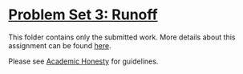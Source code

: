 # [Problem Set 3: Runoff](https://cs50.harvard.edu/x/2022/psets/3/tideman/)

This folder contains only the submitted work. More details about this assignment can be found [here](https://cs50.harvard.edu/x/2022/psets/3/tideman/).

Please see [Academic Honesty](https://cs50.harvard.edu/x/2022/honesty/) for guidelines.
